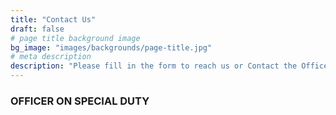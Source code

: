```yaml
---
title: "Contact Us"
draft: false
# page title background image
bg_image: "images/backgrounds/page-title.jpg"
# meta description
description: "Please fill in the form to reach us or Contact the Officer on Special Duty"
---
```


### OFFICER ON SPECIAL DUTY
